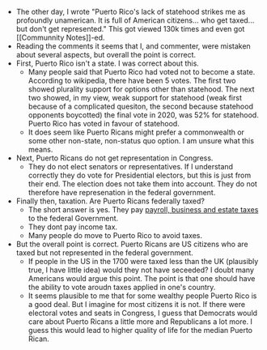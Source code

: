 - The other day, I wrote "Puerto Rico's lack of statehood strikes me as profoundly unamerican. It is full of American citizens... who get taxed... but don't get represented." This got viewed 130k times and even got [[Communnity Notes]]-ed.
- Reading the comments it seems that I, and commenter, were mistaken about several aspects, but overall the point is correct.
- First, Puerto Rico isn't a state. I was correct about this.
	- Many people said that Puerto Rico had voted not to become a state. According to wikipedia, there have been 5 votes. The first two showed plurality support for options other than statehood. The next two showed, in my view, weak support for statehood (weak first because of a complicated quesiton, the second because statehood opponents boycotted) the final vote in 2020, was 52% for statehood. Puerto Rico has voted in favour of statehood.
	- It does seem like Puerto Ricans might prefer a commonwealth or some other non-state, non-status quo option. I am unsure what this means.
- Next, Puerto Ricans do not get representation in Congress.
	- They do not elect senators or representatives. If I understand correctly they do vote for Presidential electors, but this is just from their end. The election does not take them into account. They do not therefore have represenation in the federal government.
- Finally then, taxation. Are Puerto Ricans federally taxed?
	- The short answer is yes. They pay [payroll, business and estate taxes](https://www.vox.com/policy-and-politics/2017/10/4/16385658/puerto-rico-taxes-hurricane) to the federal Government.
	- They dont pay income tax.
	- Many people do move to Puerto Rico to avoid taxes.
- But the overall point is correct. Puerto Ricans are US citizens who are taxed but not represented in the federal government.
	- If people in the US in the 1700 were taxed less than the UK (plausibly true, I have little idea) would they not have seceeded? I doubt many Americans would argue this point. The point is that one should have the ability to vote aroudn taxes applied in one's country.
	- It seems plausible to me that for some wealthy people Puerto Rico is a good deal. But I imagine for most citizens it is not. If there were electoral votes and seats in Congress, I guess that Democrats would care about Puerto Ricans a little more and Republicans a lot more. I guess this would lead to higher quality of life for the median Puerto Rican.
